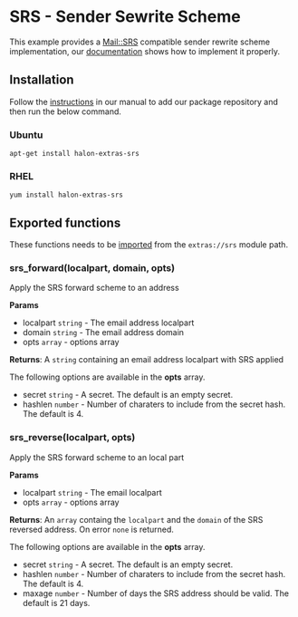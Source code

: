 # SRS - Sender Sewrite Scheme

This example provides a [Mail::SRS](http://search.cpan.org/perldoc?Mail::SRS) compatible sender rewrite scheme implementation, our [documentation](https://docs.halon.io/kb/miscellaneous/sender-rewriting-scheme) shows how to implement it properly.

## Installation

Follow the [instructions](https://docs.halon.io/manual/comp_install.html#installation) in our manual to add our package repository and then run the below command.

### Ubuntu

```
apt-get install halon-extras-srs
```

### RHEL

```
yum install halon-extras-srs
```

## Exported functions

These functions needs to be [imported](https://docs.halon.io/hsl/structures.html#import) from the `extras://srs` module path.

### srs_forward(localpart, domain, opts)

Apply the SRS forward scheme to an address

**Params**

- localpart `string` - The email address localpart
- domain `string` - The email address domain
- opts `array` - options array

**Returns**: A `string` containing an email address localpart with SRS applied

The following options are available in the **opts** array.

- secret `string` - A secret. The default is an empty secret.
- hashlen `number` - Number of charaters to include from the secret hash. The default is 4.

### srs_reverse(localpart, opts)

Apply the SRS forward scheme to an local part

**Params**

- localpart `string` - The email localpart
- opts `array` - options array

**Returns**: An `array` containg the `localpart` and the `domain` of the SRS reversed address. On error `none` is returned.

The following options are available in the **opts** array.

- secret `string` - A secret. The default is an empty secret.
- hashlen `number` - Number of charaters to include from the secret hash. The default is 4.
- maxage `number` - Number of days the SRS address should be valid. The default is 21 days.
